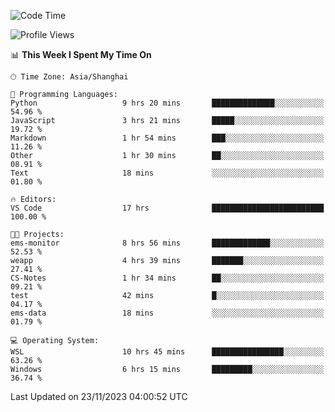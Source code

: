 <!--START_SECTION:waka-->
![Code Time](http://img.shields.io/badge/Code%20Time-1%2C392%20hrs%2041%20mins-blue)

![Profile Views](http://img.shields.io/badge/Profile%20Views-0-blue)

📊 **This Week I Spent My Time On** 

```text
🕑︎ Time Zone: Asia/Shanghai

💬 Programming Languages: 
Python                   9 hrs 20 mins       ██████████████░░░░░░░░░░░   54.96 % 
JavaScript               3 hrs 21 mins       █████░░░░░░░░░░░░░░░░░░░░   19.72 % 
Markdown                 1 hr 54 mins        ███░░░░░░░░░░░░░░░░░░░░░░   11.26 % 
Other                    1 hr 30 mins        ██░░░░░░░░░░░░░░░░░░░░░░░   08.91 % 
Text                     18 mins             ░░░░░░░░░░░░░░░░░░░░░░░░░   01.80 % 

🔥 Editors: 
VS Code                  17 hrs              █████████████████████████   100.00 % 

🐱‍💻 Projects: 
ems-monitor              8 hrs 56 mins       █████████████░░░░░░░░░░░░   52.53 % 
weapp                    4 hrs 39 mins       ███████░░░░░░░░░░░░░░░░░░   27.41 % 
CS-Notes                 1 hr 34 mins        ██░░░░░░░░░░░░░░░░░░░░░░░   09.21 % 
test                     42 mins             █░░░░░░░░░░░░░░░░░░░░░░░░   04.17 % 
ems-data                 18 mins             ░░░░░░░░░░░░░░░░░░░░░░░░░   01.79 % 

💻 Operating System: 
WSL                      10 hrs 45 mins      ████████████████░░░░░░░░░   63.26 % 
Windows                  6 hrs 15 mins       █████████░░░░░░░░░░░░░░░░   36.74 % 
```


 Last Updated on 23/11/2023 04:00:52 UTC
<!--END_SECTION:waka-->